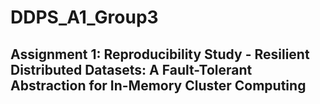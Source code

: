 # DDPS_A1_Group3
## Assignment 1: Reproducibility Study - Resilient Distributed Datasets: A Fault-Tolerant Abstraction for In-Memory Cluster Computing

